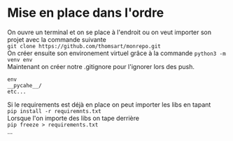 # Mise en place dans l'ordre

On ouvre un terminal et on se place à l'endroit ou on veut importer son projet avec la commande suivante<br>
`git clone https://github.com/thomsart/monrepo.git`<br>
On créer ensuite son environement virtuel grâce à la commande `python3 -m venv env`<br>
Maintenant on créer notre .gitignore pour l'ignorer lors des push.

    env
    __pycahe__/
    etc...

Si le requirements est déjà en place on peut importer les libs en tapant<br>
`pip install -r requiremnts.txt`<br>
Lorsque l'on importe des libs on tape derrière<br>
`pip freeze > requirements.txt`<br>
...